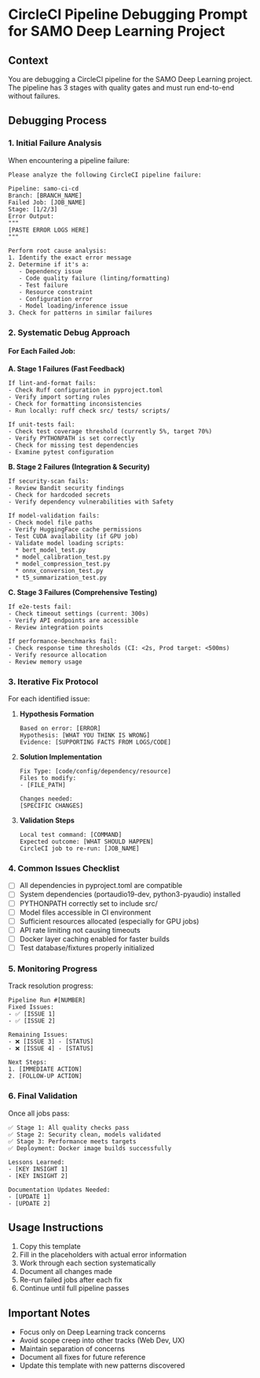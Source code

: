 # CircleCI Pipeline Debugging Prompt for SAMO Deep Learning Project

## Context
You are debugging a CircleCI pipeline for the SAMO Deep Learning project. The pipeline has 3 stages with quality gates and must run end-to-end without failures.

## Debugging Process

### 1. Initial Failure Analysis
When encountering a pipeline failure:

```
Please analyze the following CircleCI pipeline failure:

Pipeline: samo-ci-cd
Branch: [BRANCH_NAME]
Failed Job: [JOB_NAME]
Stage: [1/2/3]
Error Output:
"""
[PASTE ERROR LOGS HERE]
"""

Perform root cause analysis:
1. Identify the exact error message
2. Determine if it's a:
   - Dependency issue
   - Code quality failure (linting/formatting)
   - Test failure
   - Resource constraint
   - Configuration error
   - Model loading/inference issue
3. Check for patterns in similar failures
```

### 2. Systematic Debug Approach

#### For Each Failed Job:

**A. Stage 1 Failures (Fast Feedback)**
```
If lint-and-format fails:
- Check Ruff configuration in pyproject.toml
- Verify import sorting rules
- Check for formatting inconsistencies
- Run locally: ruff check src/ tests/ scripts/

If unit-tests fail:
- Check test coverage threshold (currently 5%, target 70%)
- Verify PYTHONPATH is set correctly
- Check for missing test dependencies
- Examine pytest configuration
```

**B. Stage 2 Failures (Integration & Security)**
```
If security-scan fails:
- Review Bandit security findings
- Check for hardcoded secrets
- Verify dependency vulnerabilities with Safety

If model-validation fails:
- Check model file paths
- Verify HuggingFace cache permissions
- Test CUDA availability (if GPU job)
- Validate model loading scripts:
  * bert_model_test.py
  * model_calibration_test.py
  * model_compression_test.py
  * onnx_conversion_test.py
  * t5_summarization_test.py
```

**C. Stage 3 Failures (Comprehensive Testing)**
```
If e2e-tests fail:
- Check timeout settings (current: 300s)
- Verify API endpoints are accessible
- Review integration points

If performance-benchmarks fail:
- Check response time thresholds (CI: <2s, Prod target: <500ms)
- Verify resource allocation
- Review memory usage
```

### 3. Iterative Fix Protocol

For each identified issue:

1. **Hypothesis Formation**
   ```
   Based on error: [ERROR]
   Hypothesis: [WHAT YOU THINK IS WRONG]
   Evidence: [SUPPORTING FACTS FROM LOGS/CODE]
   ```

2. **Solution Implementation**
   ```
   Fix Type: [code/config/dependency/resource]
   Files to modify:
   - [FILE_PATH]

   Changes needed:
   [SPECIFIC CHANGES]
   ```

3. **Validation Steps**
   ```
   Local test command: [COMMAND]
   Expected outcome: [WHAT SHOULD HAPPEN]
   CircleCI job to re-run: [JOB_NAME]
   ```

### 4. Common Issues Checklist

- [ ] All dependencies in pyproject.toml are compatible
- [ ] System dependencies (portaudio19-dev, python3-pyaudio) installed
- [ ] PYTHONPATH correctly set to include src/
- [ ] Model files accessible in CI environment
- [ ] Sufficient resources allocated (especially for GPU jobs)
- [ ] API rate limiting not causing timeouts
- [ ] Docker layer caching enabled for faster builds
- [ ] Test database/fixtures properly initialized

### 5. Monitoring Progress

Track resolution progress:
```
Pipeline Run #[NUMBER]
Fixed Issues:
- ✅ [ISSUE 1]
- ✅ [ISSUE 2]

Remaining Issues:
- ❌ [ISSUE 3] - [STATUS]
- ❌ [ISSUE 4] - [STATUS]

Next Steps:
1. [IMMEDIATE ACTION]
2. [FOLLOW-UP ACTION]
```

### 6. Final Validation

Once all jobs pass:
```
✅ Stage 1: All quality checks pass
✅ Stage 2: Security clean, models validated
✅ Stage 3: Performance meets targets
✅ Deployment: Docker image builds successfully

Lessons Learned:
- [KEY INSIGHT 1]
- [KEY INSIGHT 2]

Documentation Updates Needed:
- [UPDATE 1]
- [UPDATE 2]
```

## Usage Instructions

1. Copy this template
2. Fill in the placeholders with actual error information
3. Work through each section systematically
4. Document all changes made
5. Re-run failed jobs after each fix
6. Continue until full pipeline passes

## Important Notes

- Focus only on Deep Learning track concerns
- Avoid scope creep into other tracks (Web Dev, UX)
- Maintain separation of concerns
- Document all fixes for future reference
- Update this template with new patterns discovered